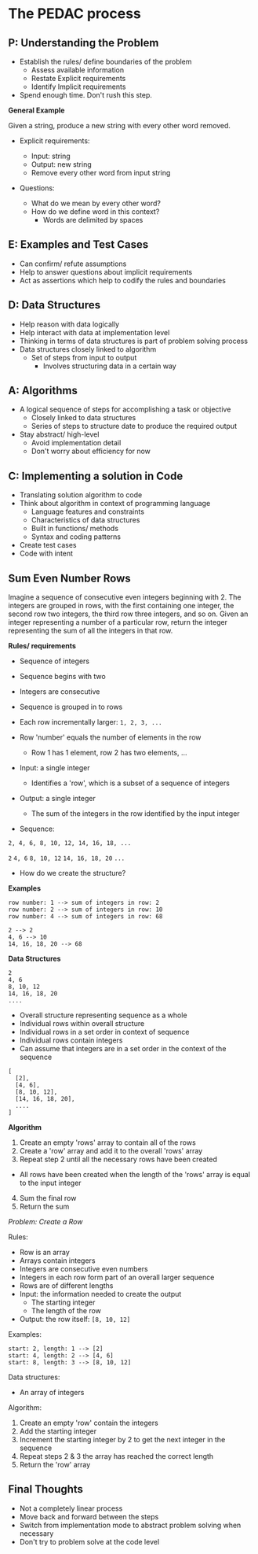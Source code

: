 # The PEDAC process

## P: Understanding the Problem
- Establish the rules/ define boundaries of the problem
  - Assess available information
  - Restate Explicit requirements
  - Identify Implicit requirements
- Spend enough time. Don't rush this step.

**General Example**

Given a string, produce a new string with every other word removed.

- Explicit requirements:
  - Input: string
  - Output: new string
  - Remove every other word from input string

- Questions:
  - What do we mean by every other word?
  - How do we define word in this context?
    - Words are delimited by spaces



## E: Examples and Test Cases

- Can confirm/ refute assumptions
- Help to answer questions about implicit requirements
- Act as assertions which help to codify the rules and boundaries

## D: Data Structures

- Help reason with data logically
- Help interact with data at implementation level
- Thinking in terms of data structures is part of problem solving process
- Data structures closely linked to algorithm
  - Set of steps from input to output
    - Involves structuring data in a certain way

## A: Algorithms

- A logical sequence of steps for accomplishing a task or objective
  - Closely linked to data structures
  - Series of steps to structure date to produce the required output
- Stay abstract/ high-level
  - Avoid implementation detail
  - Don't worry about efficiency for now

## C: Implementing a solution in Code

- Translating solution algorithm to code
- Think about algorithm in context of programming language
  - Language features and constraints
  - Characteristics of data structures
  - Built in functions/ methods
  - Syntax and coding patterns
- Create test cases
- Code with intent

## Sum Even Number Rows

Imagine a sequence of consecutive even integers beginning with 2. The integers are grouped in rows, with the first containing one integer, the second row two integers, the third row three integers, and so on. Given an integer representing a number of a particular row, return the integer representing the sum of all the integers in that row.

**Rules/ requirements**

- Sequence of integers
- Sequence begins with two
- Integers are consecutive
- Sequence is grouped in to rows
- Each row incrementally larger: `1, 2, 3, ...`
- Row 'number' equals the number of elements in the row
  - Row 1 has 1 element, row 2 has two elements, ...
- Input: a single integer
  - Identifies a 'row', which is a subset of a sequence of integers
- Output: a single integer
  - The sum of the integers in the row identified by the input integer

- Sequence:

`2, 4, 6, 8, 10, 12, 14, 16, 18, ...`

`2`
`4, 6`
`8, 10, 12`
`14, 16, 18, 20`
`...`

- How do we create the structure?

**Examples**

```
row number: 1 --> sum of integers in row: 2
row number: 2 --> sum of integers in row: 10
row number: 4 --> sum of integers in row: 68
```

```
2 --> 2
4, 6 --> 10
14, 16, 18, 20 --> 68
```

**Data Structures**

```
2
4, 6
8, 10, 12
14, 16, 18, 20
....
```

- Overall structure representing sequence as a whole
- Individual rows within overall structure
- Individual rows in a set order in context of sequence
- Individual rows contain integers
- Can assume that integers are in a set order in the context of the sequence

```
[
  [2],
  [4, 6],
  [8, 10, 12],
  [14, 16, 18, 20],
  ....
]
```

**Algorithm**

1. Create an empty 'rows' array to contain all of the rows
2. Create a 'row' array and add it to the overall 'rows' array
3. Repeat step 2 until all the necessary rows have been created
  - All rows have been created when the length of the 'rows' array is equal to the input integer
4. Sum the final row
5. Return the sum

*Problem: Create a Row*

Rules:
- Row is an array
- Arrays contain integers
- Integers are consecutive even numbers
- Integers in each row form part of an overall larger sequence
- Rows are of different lengths
- Input: the information needed to create the output
  - The starting integer
  - The length of the row
- Output: the row itself: `[8, 10, 12]`

Examples:

```
start: 2, length: 1 --> [2]
start: 4, length: 2 --> [4, 6]
start: 8, length: 3 --> [8, 10, 12]
```

Data structures:
- An array of integers

Algorithm:
1. Create an empty 'row' contain the integers
2. Add the starting integer
3. Increment the starting integer by 2 to get the next integer in the sequence
4. Repeat steps 2 & 3 the array has reached the correct length
5. Return the 'row' array

## Final Thoughts

- Not a completely linear process
- Move back and forward between the steps
- Switch from implementation mode to abstract problem solving when necessary
- Don't try to problem solve at the code level
